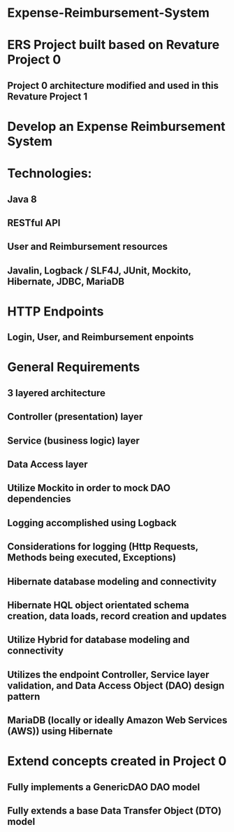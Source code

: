 # Expense-Reimbursement-System
# ERS Project built based on Revature Project 0
## Project 0 architecture modified and used in this Revature Project 1

# Develop an Expense Reimbursement System 

# Technologies:
##	Java 8
##	RESTful API
##	User and Reimbursement resources
##	Javalin, Logback / SLF4J, JUnit, Mockito, Hibernate, JDBC, MariaDB

# HTTP Endpoints 
##	Login, User, and Reimbursement enpoints

# General Requirements 
##	3 layered architecture
##	Controller (presentation) layer
##	Service (business logic) layer
##	Data Access layer
##	Utilize Mockito in order to mock DAO dependencies
##	Logging accomplished using Logback
##	Considerations for logging (Http Requests, Methods being executed, Exceptions)
##	Hibernate database modeling and connectivity
##	Hibernate HQL object orientated schema creation, data loads, record creation and updates
##	Utilize Hybrid for database modeling and connectivity
##	Utilizes the endpoint Controller, Service layer validation, and Data Access Object (DAO) design pattern
##	MariaDB (locally or ideally Amazon Web Services (AWS)) using Hibernate

# Extend concepts created in Project 0
##	Fully implements a GenericDAO<T> DAO model
##	Fully extends a base Data Transfer Object (DTO) model
